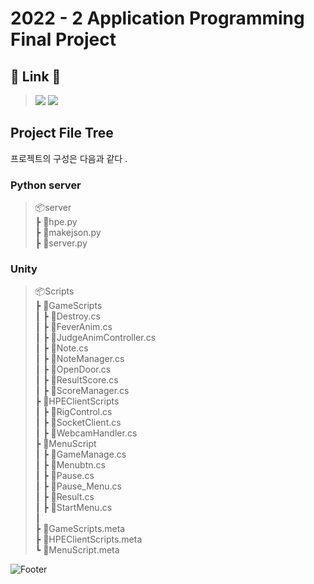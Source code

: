 # 2022 - 2 Application Programming Final Project
## :rocket: Link :rocket:
<!-- > ### Notion  -->
> <img src = "https://img.shields.io/badge/Notion : Final Projects-0073?style=for-the-badge&logo=appveyor&logo=Notion&logoColor=white">
> <a href="https://www.notion.so/2022-2-Application-Programming-Final-Project-351ca5b4a69e4451b68ea13b796b626c" target="_blank"><img src="https://img.shields.io/badge/Notion : Our Final Project's Main Page-000000?style=flat-square&logo=Notion&logoColor=white"/></a>


## Project File Tree 

프로젝트의 구성은 다음과 같다 . 
### Python server 
>📦server                                            
 ┣ 📜hpe.py  
 ┣ 📜makejson.py  
 ┣ 📜server.py  


### Unity 
>📦Scripts  
 ┣ 📂GameScripts  
 ┃ ┣ 📜Destroy.cs  
 ┃ ┣ 📜FeverAnim.cs  
 ┃ ┣ 📜JudgeAnimController.cs  
 ┃ ┣ 📜Note.cs   
 ┃ ┣ 📜NoteManager.cs  
 ┃ ┣ 📜OpenDoor.cs  
 ┃ ┣ 📜ResultScore.cs  
 ┃ ┣ 📜ScoreManager.cs  
 ┣ 📂HPEClientScripts  
 ┃ ┣ 📜RigControl.cs  
 ┃ ┣ 📜SocketClient.cs  
 ┃ ┣ 📜WebcamHandler.cs  
 ┣ 📂MenuScript  
 ┃ ┣ 📜GameManage.cs  
 ┃ ┣ 📜Menubtn.cs  
 ┃ ┣ 📜Pause.cs  
 ┃ ┣ 📜Pause_Menu.cs  
 ┃ ┣ 📜Result.cs  
 ┃ ┣ 📜StartMenu.cs  
 ┃   
 ┣ 📜GameScripts.meta  
 ┣ 📜HPEClientScripts.meta  
 ┗ 📜MenuScript.meta  

![Footer](https://capsule-render.vercel.app/api?type=waving&color=auto&height=200&section=footer)
